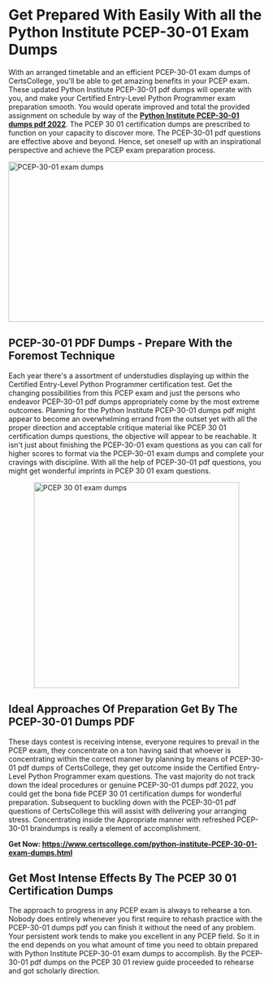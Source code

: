 <h1><strong>Get Prepared With Easily With all the Python Institute PCEP-30-01 Exam Dumps&nbsp;</strong></h1>
<p><span style="font-weight: 400;">With an arranged timetable and an efficient  PCEP-30-01 exam dumps of CertsCollege, you'll be able to get amazing benefits in your PCEP exam. These updated Python Institute PCEP-30-01 pdf dumps will operate with you, and make your Certified Entry-Level Python Programmer exam preparation smooth. You would operate improved and total the provided assignment on schedule by way of the <strong><a href="https://www.certscollege.com/python-institute-PCEP-30-01-exam-dumps.html">Python Institute PCEP-30-01 dumps pdf 2022</a></strong>. The PCEP 30 01 certification dumps are prescribed to function on your capacity to discover more. The  PCEP-30-01 pdf questions are effective above and beyond. Hence, set oneself up with an inspirational perspective and achieve the PCEP exam preparation process.&nbsp;</span></p>
<p><span style="font-weight: 400;"><img style="display: block; margin-left: auto; margin-right: auto;" src="https://i.ibb.co/CPDK3ps/Yellow-and-Blue-Initiative-Blog-Banner.png" alt="PCEP-30-01 exam dumps" width="559" height="315" /></span></p>
<h2><strong>PCEP-30-01 PDF Dumps - Prepare With the Foremost Technique</strong></h2>
<p><span style="font-weight: 400;">Each year there's a assortment of understudies displaying up within the Certified Entry-Level Python Programmer certification test. Get the changing possibilities from this PCEP exam and just the persons who endeavor PCEP-30-01 pdf dumps appropriately come by the most extreme outcomes. Planning for the Python Institute PCEP-30-01 dumps pdf might appear to become an overwhelming errand from the outset yet with all the proper direction and acceptable critique material like PCEP 30 01 certification dumps questions, the objective will appear to be reachable. It isn't just about finishing the PCEP-30-01 exam questions as you can call for higher scores to format via the PCEP-30-01 exam dumps and complete your cravings with discipline. With all the help of PCEP-30-01 pdf questions, you might get wonderful imprints in PCEP 30 01 exam questions.</span></p>
<p><span style="font-weight: 400;"><a href="https://tinyurl.com/2s2x44b3"><img style="display: block; margin-left: auto; margin-right: auto;" src="https://i.ibb.co/9tMrhdY/Teacher-Appreciation-Invitation.png" alt="PCEP 30 01 exam dumps " width="404" height="404" /></a></span></p>
<h2><strong>Ideal Approaches Of Preparation Get By The PCEP-30-01 Dumps PDF</strong></h2>
<p><span style="font-weight: 400;">These days contest is receiving intense, everyone requires to prevail in the PCEP exam, they concentrate on a ton having said that whoever is concentrating within the correct manner by planning by means of PCEP-30-01 pdf dumps of CertsCollege, they get outcome inside the Certified Entry-Level Python Programmer exam questions. The vast majority do not track down the ideal procedures or genuine PCEP-30-01 dumps pdf 2022, you could get the bona fide PCEP 30 01 certification dumps for wonderful preparation. Subsequent to buckling down with the  PCEP-30-01 pdf questions of CertsCollege this will assist with delivering your arranging stress. Concentrating inside the Appropriate manner with refreshed PCEP-30-01 braindumps is really a element of accomplishment.</span></p>
<p><span style="font-weight: 400;"><strong>Get Now: <a href="https://www.certscollege.com/python-institute-PCEP-30-01-exam-dumps.html">https://www.certscollege.com/python-institute-PCEP-30-01-exam-dumps.html</a></strong></span></p>
<h2><strong>Get Most Intense Effects By The PCEP 30 01 Certification Dumps</strong></h2>
<p><span style="font-weight: 400;">The approach to progress in any PCEP exam is always to rehearse a ton. Nobody does entirely whenever you first require to rehash practice with the PCEP-30-01 dumps pdf you can finish it without the need of any problem. Your persistent work tends to make you excellent in any PCEP field. So it in the end depends on you what amount of time you need to obtain prepared with Python Institute PCEP-30-01 exam dumps to accomplish. By the PCEP-30-01 pdf dumps on the PCEP 30 01 review guide proceeded to rehearse and got scholarly direction.</span></p>
